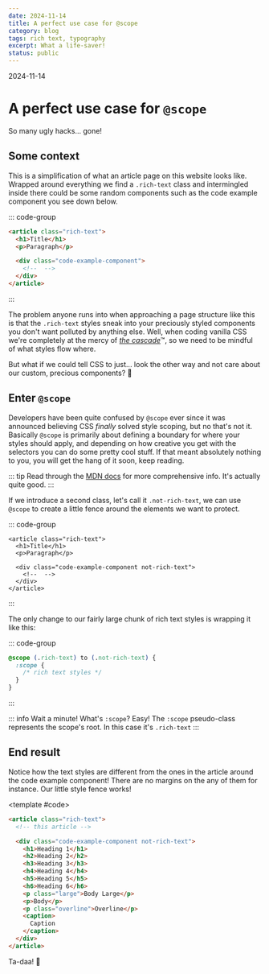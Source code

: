 ```yaml
---
date: 2024-11-14
title: A perfect use case for @scope
category: blog
tags: rich text, typography
excerpt: What a life-saver!
status: public
---
```


<script setup>
import Example from "../../.vitepress/theme/app/components/Example.vue"
import 'baseline-status'
</script>

<hgroup>
	<p>2024-11-14</p>
	<h1>A perfect use case for <code>@scope</code></h1>
	<p>So many ugly hacks... gone!</p>
</hgroup>

<article class="card outlined not-rich-text">
<baseline-status featureId="scope"></baseline-status>
</article>

## Some context

This is a simplification of what an article page on this website looks like. Wrapped around everything we find a `.rich-text` class and intermingled inside there could be some random components such as the code example component you see down below.

::: code-group

```html [article.html]
<article class="rich-text">
  <h1>Title</h1>
  <p>Paragraph</p>

  <div class="code-example-component">
    <!--  -->
  </div>
</article>
```

:::

The problem anyone runs into when approaching a page structure like this is that the `.rich-text` styles sneak into your preciously styled components you don't want polluted by anything else. Well, when coding vanilla CSS we're completely at the mercy of [ _the cascade_](https://web.dev/learn/css/the-cascade?continue=https%3A%2F%2Fweb.dev%2Flearn%2Fcss%2F%23article-https%3A%2F%2Fweb.dev%2Flearn%2Fcss%2Fthe-cascade):tm:, so we need to be mindful of what styles flow where.

But what if we could tell CSS to just... look the other way and not care about our custom, precious components? :shrug:

## Enter `@scope`

Developers have been quite confused by `@scope` ever since it was announced believing CSS _finally_ solved style scoping, but no that's not it. Basically `@scope` is primarily about defining a boundary for where your styles should apply, and depending on how creative you get with the selectors you can do some pretty cool stuff. If that meant absolutely nothing to you, you will get the hang of it soon, keep reading.

::: tip
Read through the [MDN docs](https://developer.mozilla.org/en-US/docs/Web/CSS/@scope) for more comprehensive info. It's actually quite good.
:::

If we introduce a second class, let's call it `.not-rich-text`, we can use `@scope` to create a little fence around the elements we want to protect.

::: code-group

```html{5} [article.html]
<article class="rich-text">
  <h1>Title</h1>
  <p>Paragraph</p>

  <div class="code-example-component not-rich-text">
    <!--  -->
  </div>
</article>
```

:::

The only change to our fairly large chunk of rich text styles is wrapping it like this:

::: code-group

```css [typography.css]
@scope (.rich-text) to (.not-rich-text) {
  :scope {
    /* rich text styles */
  }
}
```

:::

::: info Wait a minute! What's `:scope`?
Easy! The `:scope` pseudo-class represents the scope's root. In this case it's `.rich-text`
:::

## End result

Notice how the text styles are different from the ones in the article around the code example component! There are no margins on the any of them for instance. Our little style fence works!

<Example>
<template #example>
<h1>Heading 1</h1>
<h2>Heading 2</h2>
<h3>Heading 3</h3>
<h4>Heading 4</h4>
<h5>Heading 5</h5>
<h6>Heading 6</h6>
<p class="large">Body Large</p>
<p>Body</p>
<p class="overline">Overline</p>
<caption>Caption</caption>

</template>

<template #code>

```html
<article class="rich-text">
  <!-- this article -->

  <div class="code-example-component not-rich-text">
    <h1>Heading 1</h1>
    <h2>Heading 2</h2>
    <h3>Heading 3</h3>
    <h4>Heading 4</h4>
    <h5>Heading 5</h5>
    <h6>Heading 6</h6>
    <p class="large">Body Large</p>
    <p>Body</p>
    <p class="overline">Overline</p>
    <caption>
      Caption
    </caption>
  </div>
</article>
```

  </template>
</Example>

Ta-daa! :clap:
